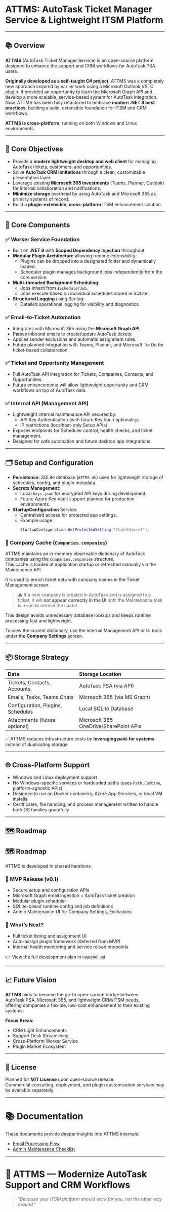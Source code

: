 ﻿# ATTMS: AutoTask Ticket Manager Service & Lightweight ITSM Platform

---

## 📚 Overview

**ATTMS** (AutoTask Ticket Manager Service) is an open-source platform designed to enhance the support and CRM workflows for AutoTask PSA users.

**Originally developed as a self-taught C# project**, ATTMS was a completely new approach inspired by earlier work using a Microsoft Outlook VSTO plugin. It provided an opportunity to learn the Microsoft Graph API and develop a more scalable, service-based system for AutoTask integration.  
Now, ATTMS has been fully refactored to embrace **modern .NET 8 best practices**, building a solid, extensible foundation for ITSM and CRM workflows.

**ATTMS is cross-platform**, running on both Windows and Linux environments.

---

## 🚀 Core Objectives

- Provide a **modern lightweight desktop and web client** for managing AutoTask tickets, customers, and opportunities.
- Solve **AutoTask CRM limitations** through a clean, customizable presentation layer.
- Leverage existing **Microsoft 365 investments** (Teams, Planner, Outlook) for internal collaboration and notifications.
- **Minimize storage** overhead by using AutoTask and Microsoft 365 as primary systems of record.
- Build a **plugin-extensible**, **cross-platform** ITSM enhancement solution.

---

## 🔧 Core Components

### ✅ Worker Service Foundation

- Built on **.NET 8** with **Scoped Dependency Injection** throughout.
- **Modular Plugin Architecture** allowing runtime extensibility:
  - Plugins can be dropped into a designated folder and dynamically loaded.
  - Scheduler plugin manages background jobs independently from the core service.
- **Multi-threaded Background Scheduling**:
  - Jobs inherit from `ISchedulerJob`.
  - Jobs execute based on individual schedules stored in SQLite.
- **Structured Logging** using Serilog:
  - Detailed operational logging for visibility and diagnostics.

### ✅ Email-to-Ticket Automation

- Integrates with Microsoft 365 using the **Microsoft Graph API**.
- Parses inbound emails to create/update AutoTask tickets.
- Applies sender exclusions and automatic assignment rules.
- Future planned integration with Teams, Planner, and Microsoft To-Do for ticket-based collaboration.

### ✅ Ticket and Opportunity Management

- Full AutoTask API integration for Tickets, Companies, Contacts, and Opportunities.
- Future enhancements will allow lightweight opportunity and CRM workflows on top of AutoTask data.

### ✅ Internal API (Management API)

- Lightweight internal maintenance API secured by:
  - API Key Authentication (with future Key Vault optionality)
  - IP restrictions (localhost-only Setup APIs)
- Exposes endpoints for Scheduler control, health checks, and ticket management.
- Designed for safe automation and future desktop app integrations.

---

## 🗂️ Setup and Configuration

- **Persistence**: SQLite database (`ATTMS.db`) used for lightweight storage of schedules, config, and plugin metadata.
- **Secrets Management**:
  - Local `keys.json` for encrypted API keys during development.
  - Future Azure Key Vault support planned for production environments.
- **StartupConfiguration** Service:
  - Centralized access for protected app settings.
  - Example usage:
    ```csharp
    StartupConfiguration.GetProtectedSetting("ClientSecret");
    ```
 ### 🧠 Company Cache (`Companies.companies`)

ATTMS maintains an in-memory observable dictionary of AutoTask companies using the `Companies.companies` structure.  
This cache is loaded at application startup or refreshed manually via the Maintenance API.

It is used to enrich ticket data with company names in the Ticket Management screen.

> ⚠️ If a new company is created in AutoTask and is assigned to a ticket,
> it will **not appear correctly in the UI** until the Maintenance task is rerun to refresh the cache.

This design avoids unnecessary database lookups and keeps runtime processing fast and lightweight.

To view the current dictionary, use the internal Management API or UI tools under the **Company Settings** screen.


---

## 📦 Storage Strategy

| Data | Storage Location |
|:-----|:-----------------|
| Tickets, Contacts, Accounts | AutoTask PSA (via API) |
| Emails, Tasks, Teams Chats | Microsoft 365 (via MS Graph) |
| Configuration, Plugins, Schedules | Local SQLite Database |
| Attachments (future optional) | Microsoft 365 OneDrive/SharePoint APIs |

✅ ATTMS reduces infrastructure costs by **leveraging paid-for systems** instead of duplicating storage.

---

## 🌐 Cross-Platform Support

- Windows and Linux deployment support
- No Windows-specific services or hardcoded paths (uses `Path.Combine`, platform-agnostic APIs)
- Designed to run on Docker containers, Azure App Services, or local VM installs
- Certificates, file handling, and process management written to handle both OS families gracefully

---

## 🗺️ Roadmap

## 🗺️ Roadmap

ATTMS is developed in phased iterations:

### 🚧 MVP Release (v0.1)
- Secure setup and configuration APIs
- Microsoft Graph email ingestion + AutoTask ticket creation
- Modular plugin scheduler
- SQLite-based runtime config and job definitions
- Admin Maintenance UI for Company Settings, Exclusions

### 🔄 What’s Next?
- Full ticket listing and assignment UI
- Auto-assign plugin framework (deferred from MVP)
- Internal health monitoring and service reload endpoints

👉 View the full development plan in [`ROADMAP.md`](./ROADMAP.md)


---

## 📈 Future Vision

**ATTMS** aims to become the go-to open-source bridge between  
AutoTask PSA, Microsoft 365, and lightweight CRM/ITSM needs,  
offering companies a flexible, low-cost enhancement to their existing systems.

**Focus Areas:**

- CRM Light Enhancements
- Support Desk Streamlining
- Cross-Platform Worker Service
- Plugin Market Ecosystem

---

## 📜 License

Planned for **MIT License** upon open-source release.  
Commercial consulting, deployment, and plugin customization services may be available separately.

---

# 📚 Documentation

These documents provide deeper insights into ATTMS internals:

- [Email Processing Flow](docs/Email-Processing.md)
- [Admin Maintenance Checklist](docs/Admin-Maintenance-Checklist.md)

---

# 🚀 ATTMS — Modernize AutoTask Support and CRM Workflows

> *"Because your ITSM platform should work for you, not the other way around."*